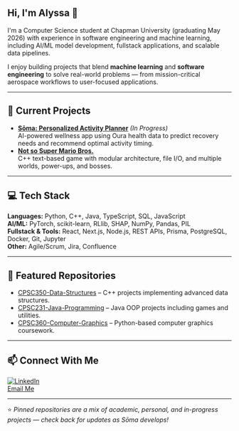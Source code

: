 ## Hi, I'm Alyssa 👋

<!--
- 🔭 I’m currently working on ...
- 🌱 I’m currently learning ...
- 👯 I’m looking to collaborate on ...
- 🤔 I’m looking for help with ...
- 💬 Ask me about ...
- 📫 How to reach me: ...
- 😄 Pronouns: ...
- ⚡ Fun fact: ...
-->

I'm a Computer Science student at Chapman University (graduating May 2026) with experience in software engineering and machine learning, including AI/ML model development, fullstack applications, and scalable data pipelines.  

I enjoy building projects that blend **machine learning** and **software engineering** to solve real-world problems — from mission-critical aerospace workflows to user-focused applications.

---

## 🔭 Current Projects
- **[Sōma: Personalized Activity Planner](#)** *(In Progress)*  
  AI-powered wellness app using Oura health data to predict recovery needs and recommend optimal activity timing.
- **[Not so Super Mario Bros.](#)**  
  C++ text-based game with modular architecture, file I/O, and multiple worlds, power-ups, and bosses.

---

## 💻 Tech Stack
**Languages:** Python, C++, Java, TypeScript, SQL, JavaScript  
**AI/ML:** PyTorch, scikit-learn, RLlib, SHAP, NumPy, Pandas, PIL  
**Fullstack & Tools:** React, Next.js, Node.js, REST APIs, Prisma, PostgreSQL, Docker, Git, Jupyter  
**Other:** Agile/Scrum, Jira, Confluence  

---

## 📂 Featured Repositories
- [CPSC350-Data-Structures](#) – C++ projects implementing advanced data structures.
- [CPSC231-Java-Programming](#) – Java OOP projects including games and utilities.
- [CPSC360-Computer-Graphics](#) – Python-based computer graphics coursework.

---

## 📫 Connect With Me
[![LinkedIn](https://img.shields.io/badge/LinkedIn-Profile-blue)](https://www.linkedin.com/in/alyssamperry)  
[Email Me](mailto:alyperry01@gmail.com)

---

⭐️ *Pinned repositories are a mix of academic, personal, and in-progress projects — check back for updates as Sōma develops!*

